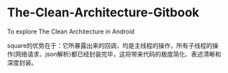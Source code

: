 # The-Clean-Architecture-Gitbook
To explore The Clean Architecture in Android



square的优势在于：它所暴露出来的回调，均是主线程的操作，所有子线程的操作(网络请求、json解析)都已经封装完毕，这将带来代码的极度简化、表述清晰和深度封装。